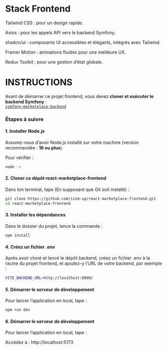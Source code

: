 # Stack Frontend

Tailwind CSS : pour un design rapide.

Axios : pour les appels API vers le backend Symfony.

shadcn/ui : composants UI accessibles et élégants, intégrés avec Tailwind.

Framer Motion : animations fluides pour une meilleure UX.

Redux Toolkit : pour une gestion d’état globale.




# INSTRUCTIONS

Avant de démarrer ce projet frontend, vous devez **cloner et exécuter le backend Symfony** :  
[`symfony-marketplace-backend`](https://github.com/votre-utilisateur/symfony-marketplace-backend)

### Étapes à suivre

#### 1. Installer Node.js

Assurez-vous d’avoir Node.js installé sur votre machine (version recommandée : **16 ou plus**).

Pour vérifier :
```bash
node -v
```

#### 2. Cloner ce dépôt react-marketplace-frontend

Dans ton terminal, tape (En supposant que Git soit installé) :

```bash
git clone https://github.com/izzm-vp/react-marketplace-frontend.git
cd react-marketplace-frontend

```

#### 3. Installer les dépendances

Dans le dossier du projet, lance la commande :

```bash
npm install

```

#### 4. Créez un fichier .env 

Après avoir cloné et lancé le dépôt backend,
créez un fichier .env à la racine du projet frontend,
et ajoutez-y l’URL de votre backend, par exemple :

```bash
VITE_BACKEND_URL=http://localhost:8000/

```


#### 5. Démarrer le serveur de développement

Pour lancer l’application en local, tape  :

```bash
npm run dev

```

#### 6. Démarrer le serveur de développement

Pour lancer l’application en local, tape  :

Accédez à :
http://localhost:5173
